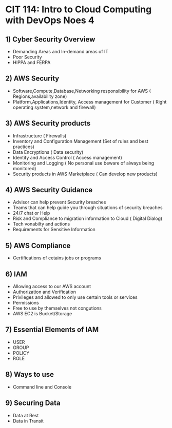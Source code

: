 # CIT 114: Intro to Cloud Computing with DevOps Noes 4
## 1) Cyber Security Overview
- Demanding Areas and In-demand areas of IT
- Poor Security
- HIPPA and FERPA
## 2) AWS Security
- Software,Compute,Database,Networking responsibility for AWS ( Regions,availability zone)
- Platform,Applications,Identity, Access management for Customer ( Right operating system,network and firewall)
## 3) AWS Security products
- Infrastructure ( Firewalls)
- Inventory and Configuration Management (Set of rules and best practices)
- Data Encryptions ( Data security) 
- Identity and Access Control ( Access management)
- Monitoring and Logging ( No personal use beware of always being monitored)
- Security products in AWS Marketplace ( Can develop new products)
## 4) AWS Security Guidance
- Advisor can help prevent Security breaches
- Teams that can help guide you through situations of security breaches
- 24/7 chat or Help
- Risk and Compliance to migration information to Cloud ( Digital Dialog)
- Tech vonabilty and actions 
- Requirements for Sensitive Information
## 5) AWS Compliance
- Certifications of cetains jobs or programs
## 6) IAM 
- Allowing access to our AWS account
- Authorization and Verification
- Privileges and allowed to only use certain tools or services
- Permissions
- Free to use by themselves not congutions
- AWS EC2 is Bucket/Storage
## 7) Essential Elements of IAM
- USER
- GROUP 
- POLICY
- ROLE
## 8) Ways to use
- Command line and Console 
## 9) Securing Data
- Data at Rest 
- Data in Transit
